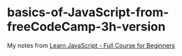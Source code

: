 # basics-of-JavaScript-from-freeCodeCamp-3h-version
My notes from 
[Learn JavaScript - Full Course for Beginners ](https://www.youtube.com/watch?v=PkZNo7MFNFg&t=872s&ab_channel=freeCodeCamp.org)
